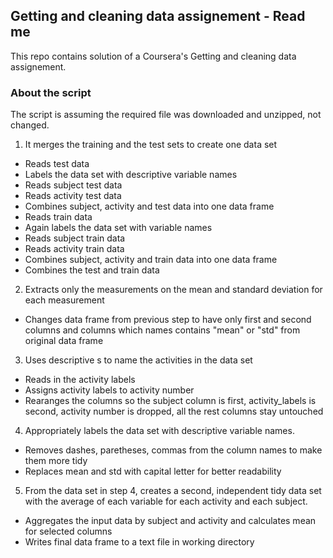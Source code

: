 ## Getting and cleaning data assignement - Read me

This repo contains solution of a Coursera's Getting and cleaning data assignement.

### About the script

The script is assuming the required file was downloaded and unzipped, not changed.

1. It merges the training and the test sets to create one data set
* Reads test data
* Labels the data set with descriptive variable names
* Reads subject test data
* Reads activity test data
* Combines subject, activity and test data into one data frame
* Reads train data
* Again labels the data set with variable names
* Reads subject train data
* Reads activity train data
* Combines subject, activity and train data into one data frame
* Combines the test and train data

2. Extracts only the measurements on the mean and standard deviation for each measurement
* Changes data frame from previous step to have only first and second columns 
and columns which names contains "mean" or "std" from original data frame

3. Uses descriptive s to name the activities in the data set
* Reads in the activity labels
* Assigns activity labels to activity number
* Rearanges the columns so the subject column is first, activity_labels is second, 
activity number is dropped, all the rest columns stay untouched

4. Appropriately labels the data set with descriptive variable names.
* Removes dashes, paretheses, commas from the column names to make them more tidy
* Replaces mean and std with capital letter for better readability

5. From the data set in step 4, creates a second, independent tidy data set with the average of each 
variable for each activity and each subject.
* Aggregates the input data by subject and activity and calculates mean for selected columns
* Writes final data frame to a text file in working directory





